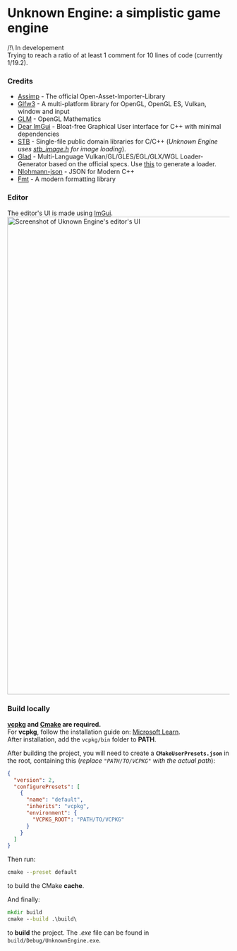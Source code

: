 # Unknown Engine: a simplistic game engine  
/!\ In developement  
Trying to reach a ratio of at least 1 comment for 10 lines of code (currently 1/19.2).

### Credits
- [Assimp](https://github.com/assimp/assimp) - The official Open-Asset-Importer-Library
- [Glfw3](https://github.com/glfw/glfw) - A multi-platform library for OpenGL, OpenGL ES, Vulkan, window and input
- [GLM](https://github.com/g-truc/glm) - OpenGL Mathematics
- [Dear ImGui](https://github.com/ocornut/imgui) - Bloat-free Graphical User interface for C++ with minimal dependencies
- [STB](https://github.com/nothings/stb) - Single-file public domain libraries for C/C++ (*Unknown Engine uses [stb_image.h](https://github.com/nothings/stb/blob/master/stb_image.h) for image loading*).
- [Glad](https://github.com/Dav1dde/glad) - Multi-Language Vulkan/GL/GLES/EGL/GLX/WGL Loader-Generator based on the official specs. Use [this](https://gen.glad.sh/) to generate a loader.
- [Nlohmann-json](https://github.com/nlohmann/json) - JSON for Modern C++
- [Fmt](https://github.com/fmtlib/fmt) - A modern formatting library

### Editor
The editor's UI is made using [ImGui](https://github.com/ocornut/imgui).  
<img width="1920" height="1080" alt="Screenshot of Uknown Engine's editor's UI" src="https://github.com/user-attachments/assets/0673b0fa-722e-4579-9e54-8539cd8fa626" />

### Build locally

__[vcpkg](https://vcpkg.io/en/) and [Cmake](https://cmake.org/) are required.__  
For __vcpkg__, follow the installation guide on: [Microsoft Learn](https://learn.microsoft.com/en-us/vcpkg/get_started/get-started?pivots=shell-powershell#1---set-up-vcpkg).  
After installation, add the `vcpkg/bin` folder to __PATH__.   

After building the project, you will need to create a __`CMakeUserPresets.json`__ in the root, containing this (*replace `"PATH/TO/VCPKG"` with the actual path*): 
```json
{
  "version": 2,
  "configurePresets": [
    {
      "name": "default",
      "inherits": "vcpkg",
      "environment": {
        "VCPKG_ROOT": "PATH/TO/VCPKG"
      }
    }
  ]
}
```
Then run:
```cmd
cmake --preset default
```
to build the CMake __cache__.  

And finally:
```cmd
mkdir build
cmake --build .\build\
```
to __build__ the project. The *.exe* file can be found in `build/Debug/UnknownEngine.exe`.

